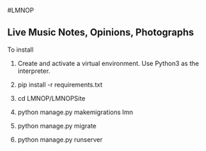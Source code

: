 #LMNOP

## Live Music Notes, Opinions, Photographs

To install

1. Create and activate a virtual environment. Use Python3 as the interpreter. 

2. pip install -r requirements.txt

3. cd LMNOP/LMNOPSite

4. python manage.py makemigrations lmn

5. python manage.py migrate 

5. python manage.py runserver

